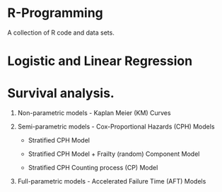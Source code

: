 # R-Programming

A collection of R code and data sets.

# Logistic and Linear Regression

# Survival analysis.

1. Non-parametric models - Kaplan Meier (KM) Curves
   
2. Semi-parametric models - Cox-Proportional Hazards (CPH) Models

    * Stratified CPH Model

    * Stratified CPH Model + Frailty (random) Component Model

    * Stratified CPH Counting process (CP) Model

3. Full-parametric models - Accelerated Failure Time (AFT) Models

